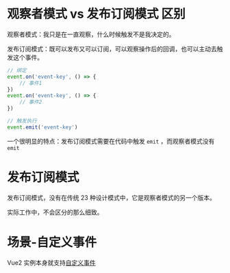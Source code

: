 # 观察者模式 vs 发布订阅模式 区别

观察者模式：我只是在一直观察，什么时候触发不是我决定的。

发布订阅模式：既可以发布又可以订阅，可以观察操作后的回调，也可以主动去触发这个事件。

```js
// 绑定
event.on('event-key', () => {
    // 事件1
})
event.on('event-key', () => {
    // 事件2
})

// 触发执行
event.emit('event-key')
```
一个很明显的特点：发布订阅模式需要在代码中触发 `emit` ，而观察者模式没有 `emit`



# 发布订阅模式

发布订阅模式，没有在传统 23 种设计模式中，它是观察者模式的另一个版本。

实际工作中，不会区分的那么细致。



# 场景-自定义事件

Vue2 实例本身就支持[自定义事件](https://cn.vuejs.org/v2/api/#vm-on)